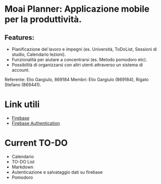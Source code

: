 # Moai Planner: Applicazione mobile per la produttività.

## Features:

- Pianificazione del lavoro e impegni (es. Università, ToDoList, Sessioni di studio, Calendario lezioni).
- Funzionalità per aiutare a concentrarsi (es. Metodo pomodoro etc).
- Possibilità di organizzarsi con altri utenti attraverso un sistema di account.

Referente: Elio Gargiulo, 869184
Membri: Elio Gargiulo (869184), Rigato Stefano (869441).

# Link utili
- [Firebase](https://firebase.google.com/docs/android/setup?hl=en&%3Bauthuser=1&authuser=1#kotlin+ktx_2)
- [Firebase Authentication](https://firebase.google.com/docs/auth/android/start?authuser=1#kotlin+ktx_2)

# Current TO-DO
- Calendario
- TO-DO List
- Markdown
- Autenticazione e salvataggio dati su firebase
- Pomodoro
